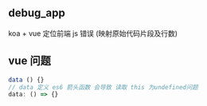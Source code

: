 ## debug_app

koa + vue 定位前端 js 错误 (映射原始代码片段及行数)

## vue 问题

```js
data () {}
// data 定义 es6 箭头函数 会导致 读取 this 为undefined问题
data: () => {}
```
